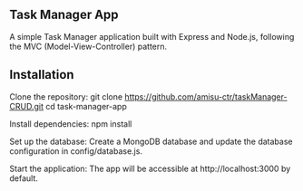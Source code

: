 
## Task Manager App
A simple Task Manager application built with Express and Node.js, following the MVC (Model-View-Controller) pattern.

## Installation
Clone the repository:
git clone https://github.com/amisu-ctr/taskManager-CRUD.git
cd task-manager-app

Install dependencies:
npm install

Set up the database:
Create a MongoDB database and update the database configuration in config/database.js.

Start the application:
The app will be accessible at http://localhost:3000 by default.
